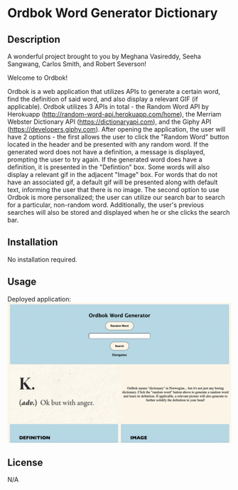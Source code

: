# Ordbok Word Generator Dictionary

## Description
A wonderful project brought to you by Meghana Vasireddy, Seeha Sangwang, Carlos Smith, and Robert Severson!

Welcome to Ordbok!

Ordbok is a web application that utilizes APIs to generate a certain word, find the definition of said word, and also display a relevant GIF (if applicable). Ordbok utilizes 3 APIs in total - the Random Word API by Herokuapp (http://random-word-api.herokuapp.com/home), the Merriam Webster Dictionary API (https://dictionaryapi.com), and the Giphy API (https://developers.giphy.com). After opening the application, the user will have 2 options - the first allows the user to click the "Random Word" button located in the header and be presented with any random word. If the generated word does not have a definition, a message is displayed, prompting the user to try again. If the generated word does have a definition, it is presented in the "Defintion" box. Some words will also display a relevant gif in the adjacent "Image" box. For words that do not have an associated gif, a default gif will be presented along with default text, informing the user that there is no image. The second option to use Ordbok is more personalized; the user can utilize our search bar to search for a particular, non-random word. Additionally, the user's previous searches will also be stored and displayed when he or she clicks the search bar.

## Installation
  No installation required.

  ## Usage
  Deployed application:
  ![Screenshot](assets/images/Ordbok-Screenshot.png)

## License
  N/A